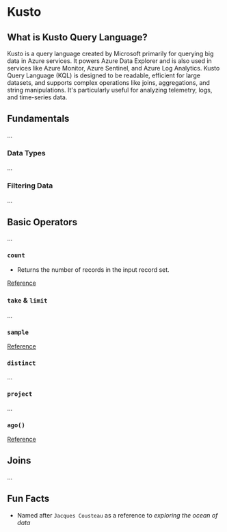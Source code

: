 # Kusto

## What is Kusto Query Language?
Kusto is a query language created by Microsoft primarily for querying big data in Azure services. It powers Azure Data Explorer and is also used in services like Azure Monitor, Azure Sentinel, and Azure Log Analytics.
Kusto Query Language (KQL) is designed to be readable, efficient for large datasets, and supports complex operations like joins, aggregations, and string manipulations. It's particularly useful for analyzing telemetry, logs, and time-series data.

## Fundamentals
...
### Data Types
...
### Filtering Data
...

## Basic Operators
...

### `count`
- Returns the number of records in the input record set.

[Reference](https://learn.microsoft.com/en-us/kusto/query/count-operator?view=microsoft-fabric)

### `take` & `limit`
...

### `sample`
[Reference](https://learn.microsoft.com/en-us/kusto/query/sample-operator?view=microsoft-fabric)

### `distinct`
...

### `project`
...

### `ago()`
[Reference](https://learn.microsoft.com/en-us/kusto/query/ago-function?view=microsoft-fabric)

## Joins
...

## Fun Facts
- Named after `Jacques Cousteau` as a reference to *exploring the ocean of data*
